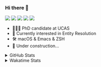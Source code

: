 ### Hi there 👋

[![](https://img.shields.io/badge/-Email-325180?logo=maildotru&logoColor=white&style=flat-square)](mailto:hi@wang.tianshu.me)
[![](https://img.shields.io/badge/-GitHub-black?logo=GitHub&style=flat-square)](https://github.com/tshu-w)
[![](https://img.shields.io/badge/-Telegram-26a5e4?labelColor=fafafa&logo=telegram&style=flat-square)](https://t.me/tshu_w) 
[![](https://img.shields.io/badge/-Twitter-1da1f2?logo=Twitter&logoColor=white&style=flat-square)](https://twitter.com/tshu_w)
[![](https://komarev.com/ghpvc/?username=tshu-w&color=blueviolet&style=flat-square)]()



- 🧑🏻‍🎓 PhD candidate at UCAS
- 🔭 Currently interested in Entity Resolution
- 🛠 macOS & Emacs & ZSH
- 🚧 Under construction...

<details>

<summary>GitHub Stats</summary>

![Tianshu's GitHub stats](https://github-readme-stats.vercel.app/api?username=tshu-w&show_icons=true&theme=buefy&count_private=true)
  
</details>


<details>
  <summary>Wakatime Stats</summary>

  Currently, files accessed by tramp cannot be tracked by wakatime, see https://github.com/wakatime/wakatime-mode/issues/27
  <br>
  
<!--START_SECTION:waka-->
![Code Time](http://img.shields.io/badge/Code%20Time-6%2C061%20hrs%2043%20mins-blue)

**I'm an Early 🐤** 

```text
🌞 Morning    77 commits     ████░░░░░░░░░░░░░░░░░░░░░   17.38% 
🌆 Daytime    198 commits    ███████████░░░░░░░░░░░░░░   44.7% 
🌃 Evening    160 commits    █████████░░░░░░░░░░░░░░░░   36.12% 
🌙 Night      8 commits      ░░░░░░░░░░░░░░░░░░░░░░░░░   1.81%

```
📅 **I'm Most Productive on Tuesday** 

```text
Monday       70 commits     ████░░░░░░░░░░░░░░░░░░░░░   15.8% 
Tuesday      147 commits    ████████░░░░░░░░░░░░░░░░░   33.18% 
Wednesday    52 commits     ███░░░░░░░░░░░░░░░░░░░░░░   11.74% 
Thursday     26 commits     █░░░░░░░░░░░░░░░░░░░░░░░░   5.87% 
Friday       62 commits     ███░░░░░░░░░░░░░░░░░░░░░░   14.0% 
Saturday     59 commits     ███░░░░░░░░░░░░░░░░░░░░░░   13.32% 
Sunday       27 commits     █░░░░░░░░░░░░░░░░░░░░░░░░   6.09%

```


📊 **This Week I Spent My Time On** 

```text
💬 Programming Languages: 
sh                       20 hrs 51 mins      █████████████████████████   100.0%

🔥 Editors: 
Zsh                      20 hrs 51 mins      █████████████████████████   100.0%

🐱‍💻 Projects: 
universal-blocker        9 hrs 26 mins       ███████████░░░░░░░░░░░░░░   45.27% 
jhu-mt-hw                7 hrs 14 mins       ████████░░░░░░░░░░░░░░░░░   34.7% 
Terminal                 3 hrs 23 mins       ████░░░░░░░░░░░░░░░░░░░░░   16.28% 
dotfiles                 26 mins             ░░░░░░░░░░░░░░░░░░░░░░░░░   2.15% 
jsonargparse             15 mins             ░░░░░░░░░░░░░░░░░░░░░░░░░   1.26%

💻 Operating System: 
Linux                    16 hrs 57 mins      ████████████████████░░░░░   81.29% 
Mac                      3 hrs 54 mins       ████░░░░░░░░░░░░░░░░░░░░░   18.71%

```

**I Mostly Code in Python** 

```text
Python                   11 repos            ████████████░░░░░░░░░░░░░   50.0% 
HTML                     2 repos             ██░░░░░░░░░░░░░░░░░░░░░░░   9.09% 
Emacs Lisp               2 repos             ██░░░░░░░░░░░░░░░░░░░░░░░   9.09% 
JavaScript               2 repos             ██░░░░░░░░░░░░░░░░░░░░░░░   9.09% 
TeX                      2 repos             ██░░░░░░░░░░░░░░░░░░░░░░░   9.09%

```



 Last Updated on 21/10/2022 08:07:55 UTC
<!--END_SECTION:waka-->
</details>
